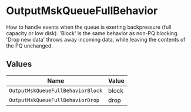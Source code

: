 # OutputMskQueueFullBehavior

How to handle events when the queue is exerting backpressure (full capacity or low disk). 'Block' is the same behavior as non-PQ blocking. 'Drop new data' throws away incoming data, while leaving the contents of the PQ unchanged.


## Values

| Name                              | Value                             |
| --------------------------------- | --------------------------------- |
| `OutputMskQueueFullBehaviorBlock` | block                             |
| `OutputMskQueueFullBehaviorDrop`  | drop                              |